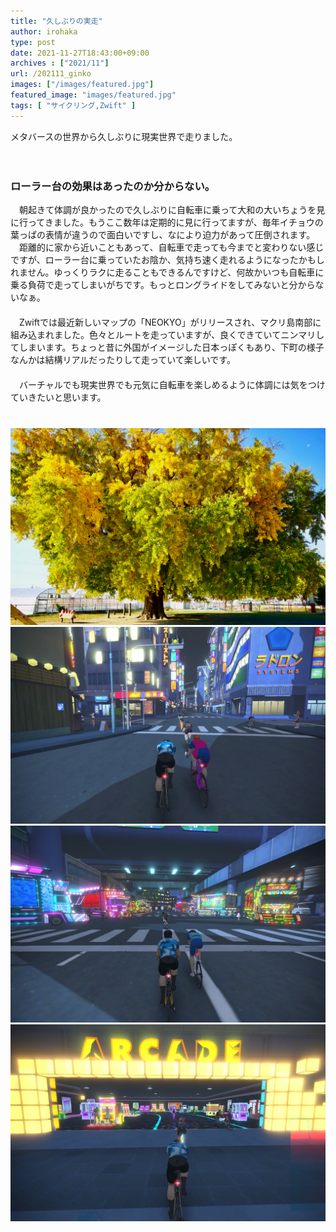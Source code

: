 ```yaml
---
title: "久しぶりの実走"
author: irohaka
type: post
date: 2021-11-27T18:43:00+09:00
archives : ["2021/11"]
url: /202111_ginko
images: ["/images/featured.jpg"]
featured_image: "images/featured.jpg"
tags: [ "サイクリング,Zwift" ]
---
```


メタバースの世界から久しぶりに現実世界で走りました。    
<!--more-->
　  

### ローラー台の効果はあったのか分からない。
　朝起きて体調が良かったので久しぶりに自転車に乗って大和の大いちょうを見に行ってきました。もうここ数年は定期的に見に行ってますが、毎年イチョウの葉っぱの表情が違うので面白いですし、なにより迫力があって圧倒されます。  
　距離的に家から近いこともあって、自転車で走っても今までと変わりない感じですが、ローラー台に乗っていたお陰か、気持ち速く走れるようになったかもしれません。ゆっくりラクに走ることもできるんですけど、何故かいつも自転車に乗る負荷で走ってしまいがちです。もっとロングライドをしてみないと分からないなぁ。  
　　  
　Zwiftでは最近新しいマップの「NEOKYO」がリリースされ、マクリ島南部に組み込まれました。色々とルートを走っていますが、良くできていてニンマリしてしまいます。ちょっと昔に外国がイメージした日本っぽくもあり、下町の様子なんかは結構リアルだったりして走っていて楽しいです。  
　  
　バーチャルでも現実世界でも元気に自転車を楽しめるように体調には気をつけていきたいと思います。  　  
　  
　  
![今年はまもなく見ごろです。](images/2021-1127-01.jpg)  
![よくありそうな街かど](images/2021-1127-02.jpg)  
![デコトラストリート](images/2021-1127-03.jpg)  
![ゲーセンの中でZwiftやっている人がいて笑った。](images/2021-1127-04.jpg)  
